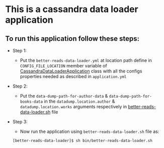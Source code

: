 # This is a cassandra data loader application

## To run this application follow these steps:
 * Step 1: 
   * Put the `better-reads-data-loader.yml` at location path define in `CONFIG_FILE_LOCATION` member variable of [CassandraDataLoaderApplication]() class with all the configs properties needed as described in `application.yml`
 
 * Step 2:
   * Put the `data-dump-path-for-author-data` & `data-dump-path-for-books-data` in the `datadump.location.author` & `datadump.location.works` arguments respectively in [better-reads-data-loader.sh]() file
 
 * Step 3:
   * Now run the application using `better-reads-data-loader.sh` file as:
   ```
   [better-reads-data-loader]$ sh bin/better-reads-data-loader.sh
   ```
